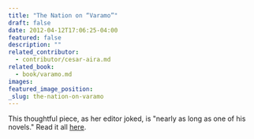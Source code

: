 ```yaml
---
title: "The Nation on “Varamo”"
draft: false
date: 2012-04-12T17:06:25-04:00
featured: false
description: ""
related_contributor:
  - contributor/cesar-aira.md
related_book:
  - book/varamo.md
images:
featured_image_position: 
_slug: the-nation-on-varamo
---
```


This thoughtful piece, as her editor joked, is "nearly as long as one of his novels." Read it all [here](http://www.thenation.com/article/167323/unmanageable-realities-cesar-aira). 

